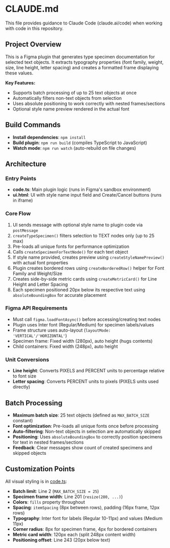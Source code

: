 # CLAUDE.md

This file provides guidance to Claude Code (claude.ai/code) when working with code in this repository.

## Project Overview

This is a Figma plugin that generates type specimen documentation for selected text objects. It extracts typography properties (font family, weight, size, line height, letter spacing) and creates a formatted frame displaying these values.

**Key Features:**
- Supports batch processing of up to 25 text objects at once
- Automatically filters non-text objects from selection
- Uses absolute positioning to work correctly with nested frames/sections
- Optional style name preview rendered in the actual font

## Build Commands

- **Install dependencies**: `npm install`
- **Build plugin**: `npm run build` (compiles TypeScript to JavaScript)
- **Watch mode**: `npm run watch` (auto-rebuild on file changes)

## Architecture

### Entry Points
- **code.ts**: Main plugin logic (runs in Figma's sandbox environment)
- **ui.html**: UI with style name input field and Create/Cancel buttons (runs in iframe)

### Core Flow
1. UI sends message with optional style name to plugin code via `postMessage`
2. `createTypeSpecimen()` filters selection to TEXT nodes only (up to 25 max)
3. Pre-loads all unique fonts for performance optimization
4. Calls `createSpecimenForTextNode()` for each text object
5. If style name provided, creates preview using `createStyleNamePreview()` with actual font properties
6. Plugin creates bordered rows using `createBorderedRow()` helper for Font Family and Weight/Size
7. Creates side-by-side metric cards using `createMetricCard()` for Line Height and Letter Spacing
8. Each specimen positioned 20px below its respective text using `absoluteBoundingBox` for accurate placement

### Figma API Requirements
- Must call `figma.loadFontAsync()` before accessing/creating text nodes
- Plugin uses Inter font (Regular/Medium) for specimen labels/values
- Frame structure uses auto-layout (`layoutMode: 'VERTICAL'/'HORIZONTAL'`)
- Specimen frame: Fixed width (280px), auto height (hugs contents)
- Child containers: Fixed width (248px), auto height

### Unit Conversions
- **Line height**: Converts PIXELS and PERCENT units to percentage relative to font size
- **Letter spacing**: Converts PERCENT units to pixels (PIXELS units used directly)

## Batch Processing
- **Maximum batch size**: 25 text objects (defined as `MAX_BATCH_SIZE` constant)
- **Font optimization**: Pre-loads all unique fonts once before processing
- **Auto-filtering**: Non-text objects in selection are automatically skipped
- **Positioning**: Uses `absoluteBoundingBox` to correctly position specimens for text in nested frames/sections
- **Feedback**: Clear messages show count of created specimens and skipped objects

## Customization Points
All visual styling is in [code.ts](code.ts):
- **Batch limit**: Line 2 (`MAX_BATCH_SIZE = 25`)
- **Specimen frame width**: Line 201 (`resize(280, ...)`)
- **Colors**: `fills` property throughout
- **Spacing**: `itemSpacing` (8px between rows), padding (16px frame, 12px rows)
- **Typography**: Inter font for labels (Regular 10-11px) and values (Medium 11px)
- **Corner radius**: 8px for specimen frame, 4px for bordered containers
- **Metric card width**: 120px each (split 248px content width)
- **Positioning offset**: Line 243 (20px below text)
